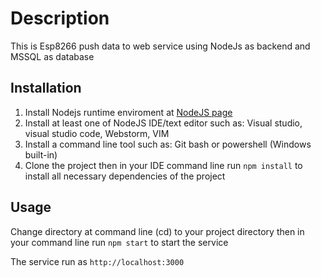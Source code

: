 # Description

This is Esp8266 push data to web service using NodeJs as backend and MSSQL as database

## Installation
1. Install Nodejs runtime enviroment at [NodeJS page](https://nodejs.org/en/)
2. Install at least one of NodeJS IDE/text editor such as: Visual studio, visual studio code, Webstorm, VIM
3. Install a command line tool such as: Git bash or powershell (Windows built-in)
4. Clone the project then in your IDE command line run `npm install` to install all necessary dependencies of the project

## Usage

Change directory at command line (cd) to your project directory then in your command line run `npm start` to start the service

The service run as `http://localhost:3000`
